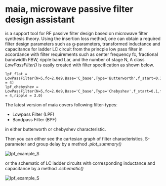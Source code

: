 # maia, microwave passive filter design assistant 
is a support tool for RF passive filter design based on microwave filter synthesis theory.
Using the insertion loss method, one can obtain a required filter design parameters such as g-parameters, transformed inductance and capacitance for ladder LC circuit from the princple low pass filter in accordance with filter requirements such as center frequency fc, fractional bandwidth FBW, ripple band Lar, and the number of stage N, 
A class *LowPassFilter()* is easily created with filter specification as shown below.

    lpf_flat = LowPassFilter(N=5,fc=2.0e9,Base='C_base',Type='Butterworth',f_start=0.1,f_stop = 4)
    lpf_chebyshev = LowPassFilter(N=5,fc=2.0e9,Base='C_base',Type='Chebyshev',f_start=0.1,f_stop = 4,ripple = 3.0)

The latest version of maia covers following filter-types:

- Lowpass Filter (LPF)
- Bandpass Filter (BPF)

in either butterworth or chebyshev characteristic.

Then you can either see the cartesian graph of filter characteristics, S-parameter and group delay by a method *.plot_summary()*

![lpf_example_S](/images/lpf_example_S.png)


or the schematic of LC ladder circuits with corresponding inductance and capacitance by a method *.schematic()*

![lpf_example_S](/images/lpf_example_schematic.png)




